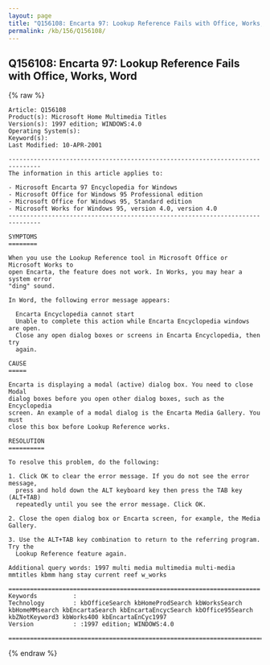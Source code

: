 ```yaml
---
layout: page
title: "Q156108: Encarta 97: Lookup Reference Fails with Office, Works, Word"
permalink: /kb/156/Q156108/
---
```


## Q156108: Encarta 97: Lookup Reference Fails with Office, Works, Word

{% raw %}

	Article: Q156108
	Product(s): Microsoft Home Multimedia Titles
	Version(s): 1997 edition; WINDOWS:4.0
	Operating System(s): 
	Keyword(s): 
	Last Modified: 10-APR-2001
	
	-------------------------------------------------------------------------------
	The information in this article applies to:
	
	- Microsoft Encarta 97 Encyclopedia for Windows 
	- Microsoft Office for Windows 95 Professional edition 
	- Microsoft Office for Windows 95, Standard edition 
	- Microsoft Works for Windows 95, version 4.0, version 4.0 
	-------------------------------------------------------------------------------
	
	SYMPTOMS
	========
	
	When you use the Lookup Reference tool in Microsoft Office or Microsoft Works to
	open Encarta, the feature does not work. In Works, you may hear a system error
	"ding" sound.
	
	In Word, the following error message appears:
	
	  Encarta Encyclopedia cannot start
	  Unable to complete this action while Encarta Encyclopedia windows are open.
	  Close any open dialog boxes or screens in Encarta Encyclopedia, then try
	  again.
	
	CAUSE
	=====
	
	Encarta is displaying a modal (active) dialog box. You need to close Modal
	dialog boxes before you open other dialog boxes, such as the Encyclopedia
	screen. An example of a modal dialog is the Encarta Media Gallery. You must
	close this box before Lookup Reference works.
	
	RESOLUTION
	==========
	
	To resolve this problem, do the following:
	
	1. Click OK to clear the error message. If you do not see the error message,
	  press and hold down the ALT keyboard key then press the TAB key (ALT+TAB)
	  repeatedly until you see the error message. Click OK.
	
	2. Close the open dialog box or Encarta screen, for example, the Media Gallery.
	
	3. Use the ALT+TAB key combination to return to the referring program. Try the
	  Lookup Reference feature again.
	
	Additional query words: 1997 multi media multimedia multi-media mmtitles kbmm hang stay current reef w_works
	
	======================================================================
	Keywords          :  
	Technology        : kbOfficeSearch kbHomeProdSearch kbWorksSearch kbHomeMMsearch kbEncartaSearch kbEncartaEncycSearch kbOffice95Search kbZNotKeyword3 kbWorks400 kbEncartaEnCyc1997
	Version           : :1997 edition; WINDOWS:4.0
	
	=============================================================================
	

{% endraw %}
